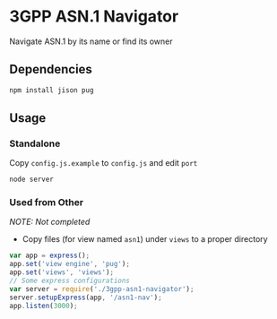 # 3GPP ASN.1 Navigator

Navigate ASN.1 by its name or find its owner

## Dependencies

```sh
npm install jison pug
```

## Usage

### Standalone

Copy `config.js.example` to `config.js` and edit `port`

```sh
node server
```

### Used from Other

*NOTE: Not completed*

- Copy files (for view named `asn1`) under `views` to a proper directory

```js
var app = express();
app.set('view engine', 'pug');
app.set('views', 'views');
// Some express configurations
var server = require('./3gpp-asn1-navigator');
server.setupExpress(app, '/asn1-nav');
app.listen(3000);
```
